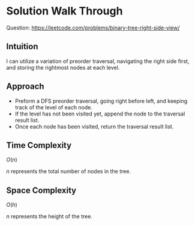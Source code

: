 # Solution Walk Through
Question: https://leetcode.com/problems/binary-tree-right-side-view/

## Intuition
I can utilize a variation of preorder traversal, navigating the right side first, and storing the rightmost nodes at each level.

## Approach
- Preform a DFS preorder traversal, going right before left, and keeping track of the level of each node.
- If the level has not been visited yet, append the node to the traversal result list.
- Once each node has been visited, return the traversal result list.

## Time Complexity
$O(n)$

$n$ represents the total number of nodes in the tree.

## Space Complexity
$O(h)$

$n$ represents the height of the tree.